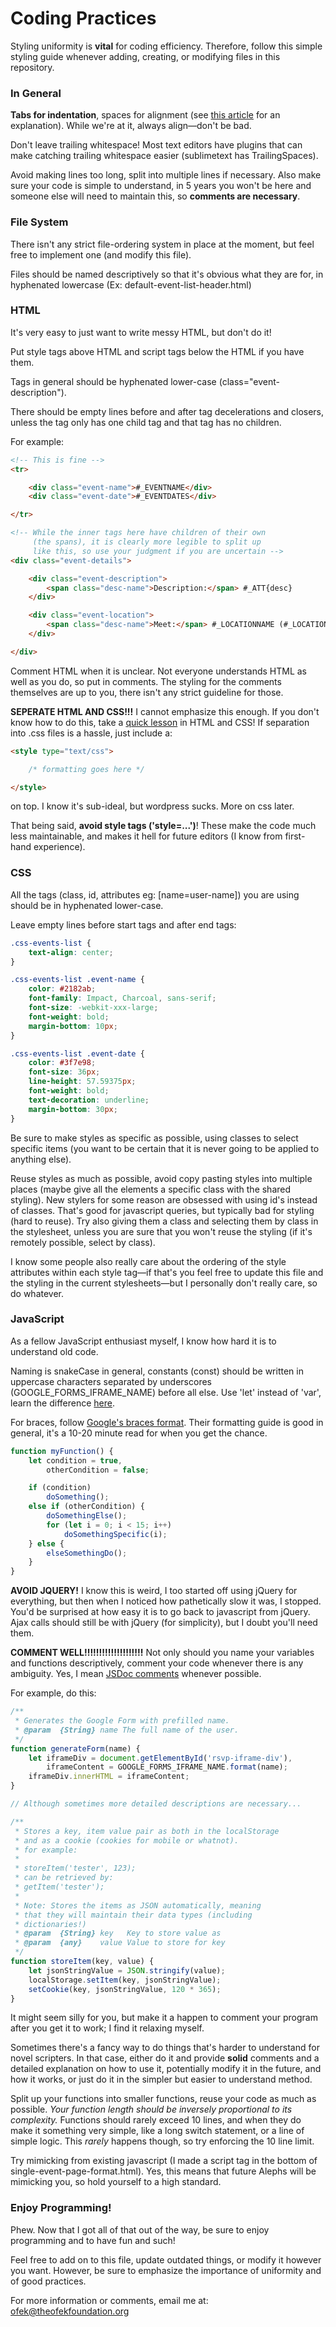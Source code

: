 # Coding Practices

Styling uniformity is **vital** for coding efficiency. Therefore, follow this simple styling guide whenever adding, creating, or modifying files in this repository.

### In General

**Tabs for indentation**, spaces for alignment (see [this article][tabs and spaces article] for an explanation). While we're at it, always align—don't be bad.

Don't leave trailing whitespace! Most text editors have plugins that can make catching trailing whitespace easier (sublimetext has TrailingSpaces).

Avoid making lines too long, split into multiple lines if necessary. Also make sure your code is simple to understand, in 5 years you won't be here and someone else will need to maintain this, so **comments are necessary**.

### File System

There isn't any strict file-ordering system in place at the moment, but feel free to implement one (and modify this file).

Files should be named descriptively so that it's obvious what they are for, in hyphenated lowercase (Ex: default-event-list-header.html)

### HTML

It's very easy to just want to write messy HTML, but don't do it!

Put style tags above HTML and script tags below the HTML if you have them.

Tags in general should be hyphenated lower-case (class="event-description").

There should be empty lines before and after tag decelerations and closers, unless the tag only has one child tag and that tag has no children.

For example:

```html
<!-- This is fine -->
<tr>

	<div class="event-name">#_EVENTNAME</div>
	<div class="event-date">#_EVENTDATES</div>

</tr>

<!-- While the inner tags here have children of their own
     (the spans), it is clearly more legible to split up
     like this, so use your judgment if you are uncertain -->
<div class="event-details">

	<div class="event-description">
		<span class="desc-name">Description:</span> #_ATT{desc}
	</div>

	<div class="event-location">
		<span class="desc-name">Meet:</span> #_LOCATIONNAME (#_LOCATIONADDRESS) at #_EVENTTIMES
	</div>

</div>
```

Comment HTML when it is unclear. Not everyone understands HTML as well as you do, so put in comments. The styling for the comments themselves are up to you, there isn't any strict guideline for those.

**SEPERATE HTML AND CSS!!!** I cannot emphasize this enough. If you don't know how to do this, take a [quick lesson][codecademy html and css] in HTML and CSS! If separation into .css files is a hassle, just include a:

```html
<style type="text/css">

	/* formatting goes here */

</style>
```

on top. I know it's sub-ideal, but wordpress sucks. More on css later.

That being said, **avoid style tags ('style=...')**! These make the code much less maintainable, and makes it hell for future editors (I know from first-hand experience).

### CSS

All the tags (class, id, attributes eg: [name=user-name]) you are using should be in hyphenated lower-case.

Leave empty lines before start tags and after end tags:

```css
.css-events-list {
	text-align: center;
}

.css-events-list .event-name {
	color: #2182ab;
	font-family: Impact, Charcoal, sans-serif;
	font-size: -webkit-xxx-large;
	font-weight: bold;
	margin-bottom: 10px;
}

.css-events-list .event-date {
	color: #3f7e98;
	font-size: 36px;
	line-height: 57.59375px;
	font-weight: bold;
	text-decoration: underline;
	margin-bottom: 30px;
}
```

Be sure to make styles as specific as possible, using classes to select specific items (you want to be certain that it is never going to be applied to anything else).

Reuse styles as much as possible, avoid copy pasting styles into multiple places (maybe give all the elements a specific class with the shared styling). New stylers for some reason are obsessed with using id's instead of classes. That's good for javascript queries, but typically bad for styling (hard to reuse). Try also giving them a class and selecting them by class in the stylesheet, unless you are sure that you won't reuse the styling (if it's remotely possible, select by class).

I know some people also really care about the ordering of the style attributes within each style tag—if that's you feel free to update this file and the styling in the current stylesheets—but I personally don't really care, so do whatever.

### JavaScript

As a fellow JavaScript enthusiast myself, I know how hard it is to understand old code.

Naming is snakeCase in general, constants (const) should be written in uppercase characters separated by underscores (GOOGLE_FORMS_IFRAME_NAME) before all else. Use 'let' instead of 'var', learn the difference [here][let, const, and var].

For braces, follow [Google's braces format][google brace format]. Their formatting guide is good in general, it's a 10-20 minute read for when you get the chance.

```javascript
function myFunction() {
	let condition = true,
	    otherCondition = false;

	if (condition)
		doSomething();
	else if (otherCondition) {
		doSomethingElse();
		for (let i = 0; i < 15; i++)
			doSomethingSpecific(i);
	} else {
		elseSomethingDo();
	}
}
```

**AVOID JQUERY!** I know this is weird, I too started off using jQuery for everything, but then when I noticed how pathetically slow it was, I stopped. You'd be surprised at how easy it is to go back to javascript from jQuery. Ajax calls should still be with jQuery (for simplicity), but I doubt you'll need them.

**COMMENT WELL!!!!!!!!!!!!!!!!!!!!**
Not only should you name your variables and functions descriptively, comment your code whenever there is any ambiguity. Yes, I mean [JSDoc comments][jsdoc comments] whenever possible.

For example, do this:

```javascript
/**
 * Generates the Google Form with prefilled name.
 * @param  {String} name The full name of the user.
 */
function generateForm(name) {
	let iframeDiv = document.getElementById('rsvp-iframe-div'),
		iframeContent = GOOGLE_FORMS_IFRAME_NAME.format(name);
	iframeDiv.innerHTML = iframeContent;
}

// Although sometimes more detailed descriptions are necessary...

/**
 * Stores a key, item value pair as both in the localStorage
 * and as a cookie (cookies for mobile or whatnot).
 * for example:
 *
 * storeItem('tester', 123);
 * can be retrieved by:
 * getItem('tester');
 *
 * Note: Stores the items as JSON automatically, meaning
 * that they will maintain their data types (including
 * dictionaries!)
 * @param  {String} key   Key to store value as
 * @param  {any}    value Value to store for key
 */
function storeItem(key, value) {
	let jsonStringValue = JSON.stringify(value);
	localStorage.setItem(key, jsonStringValue);
	setCookie(key, jsonStringValue, 120 * 365);
}
```

It might seem silly for you, but make it a happen to comment your program after you get it to work; I find it relaxing myself.

Sometimes there's a fancy way to do things that's harder to understand for novel scripters. In that case, either do it and provide **solid** comments and a detailed explanation on how to use it, potentially modify it in the future, and how it works, or just do it in the simpler but easier to understand method.

Split up your functions into smaller functions, reuse your code as much as possible. *Your function length should be inversely proportional to its complexity.* Functions should rarely exceed 10 lines, and when they do make it something very simple, like a long switch statement, or a line of simple logic. This *rarely* happens though, so try enforcing the 10 line limit.

Try mimicking from existing javascript (I made a script tag in the bottom of single-event-page-format.html). Yes, this means that future Alephs will be mimicking you, so hold yourself to a high standard.

### Enjoy Programming!

Phew. Now that I got all of that out of the way, be sure to enjoy programming and to have fun and such!

Feel free to add on to this file, update outdated things, or modify it however you want. However, be sure to emphasize the importance of uniformity and of good practices.

For more information or comments, email me at: ofek@theofekfoundation.org

[tabs and spaces article]:http://lea.verou.me/2012/01/why-tabs-are-clearly-superior/ "tabs and spaces article"
[codecademy html and css]:https://www.codecademy.com/courses/web-beginner-en-HZA3b/0/1?curriculum_id=50579fb998b470000202dc8b "codecademy html and css lesson"
[let, const, and var]:https://medium.com/javascript-scene/javascript-es6-var-let-or-const-ba58b8dcde75#.v34hkx1q0 "let vs const vs var"
[google brace format]:https://google.github.io/styleguide/javaguide.html#s4.1-braces "google brace format"
[jsdoc comments]:http://usejsdoc.org/about-getting-started.html "jsdoc comments"